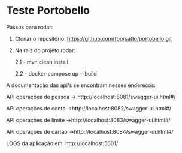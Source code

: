 # Teste Portobello

Passos para rodar:

1. Clonar o repositório: https://github.com/fborsatto/portobello.git

2. Na raiz do projeto rodar:

   2.1 - mvn clean install
   
   2.2 - docker-compose up --build
   
A documentação das api's se encontram nesses endereços:

API operações de pessoa -> http://localhost:8081/swagger-ui.html#/

API operações de conta ->http://localhost:8082/swagger-ui.html#/

API operações de limite ->http://localhost:8083/swagger-ui.html#/

API operações de cartão ->http://localhost:8084/swagger-ui.html#/


LOGS da aplicação em:
http://localhost:5601/
